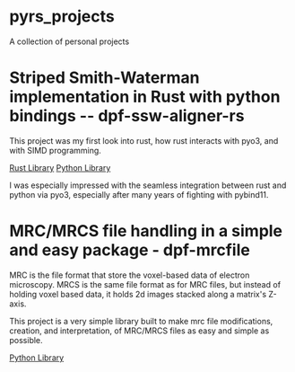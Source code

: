 # pyrs_projects
A collection of personal projects

# Striped Smith-Waterman implementation in Rust with python bindings -- dpf-ssw-aligner-rs
This project was my first look into rust, how rust interacts with pyo3, and with SIMD programming.

[Rust Library](src/rust/dpf-ssw-aligner-rs)
[Python Library](src/python/dpf-ssw-aligner-rs)

I was especially impressed with the seamless integration between rust and python via pyo3, especially after many
years of fighting with pybind11.


# MRC/MRCS file handling in a simple and easy package - dpf-mrcfile
MRC is the file format that store the voxel-based data of electron microscopy.
MRCS is the same file format as for MRC files, but instead of holding voxel based data, it holds 2d images
stacked along a matrix's Z-axis.

This project is a very simple library built to make mrc file modifications, creation, and interpretation,
of MRC/MRCS files as easy and simple as possible.

[Python Library](src/python/dpf-mrcfile)

